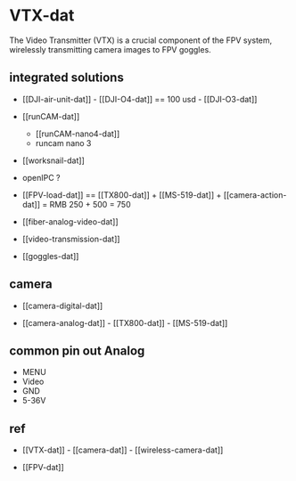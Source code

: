 
# VTX-dat

The Video Transmitter (VTX) is a crucial component of the FPV system, wirelessly transmitting camera images to FPV goggles.

## integrated solutions

- [[DJI-air-unit-dat]] - [[DJI-O4-dat]] == 100 usd - [[DJI-O3-dat]] 

- [[runCAM-dat]]

    - [[runCAM-nano4-dat]]
    - runcam nano 3

- [[worksnail-dat]]

- openIPC ? 

- [[FPV-load-dat]] == [[TX800-dat]] + [[MS-519-dat]] + [[camera-action-dat]] = RMB 250 + 500 = 750

- [[fiber-analog-video-dat]]

- [[video-transmission-dat]]

- [[goggles-dat]]




## camera 

- [[camera-digital-dat]]

- [[camera-analog-dat]] - [[TX800-dat]] - [[MS-519-dat]]



## common pin out Analog 

- MENU 
- Video 
- GND 
- 5-36V 



## ref 

- [[VTX-dat]] - [[camera-dat]] - [[wireless-camera-dat]]

- [[FPV-dat]]